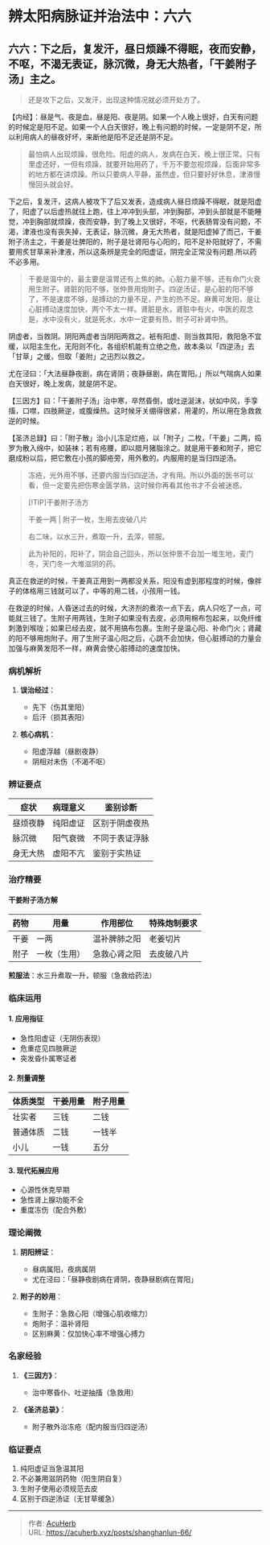 # 辨太阳病脉证并治法中：六六


## 六六：下之后，复发汗，昼日烦躁不得眠，夜而安静，不呕，不渴无表证，脉沉微，身无大热者，「干姜附子汤」主之。

<!--more-->

> 还是攻下之后，又发汗，出现这种情况就必须开处方了。

【内经】：昼是气、夜是血，昼是阳、夜是阴。如果一个人晚上很好，白天有问题的时候定是阳不足。如果一个人白天很好，晚上有问题的时候，一定是阴不足，所以利用病人的昼夜好坏，来断他是阳不足还是阴不足。

> 最怕病人出现烦躁，很危险。阳虚的病人，发病在白天，晚上很正常。只有里虚还好，一但有烦躁，就要开始用药了，千万不要忽视烦躁，后面非常多的地方都在讲烦躁。所以只要病人平静，虽然虚，但只要好好休息，津液慢慢回头就会好。

下之后，复发汗，这病人被攻下了后又发表，造成病人昼日烦躁不得眠，就是阳虚了，阳虚了以后虚热就往上跑，往上冲冲到头部，冲到胸部，冲到头部就是不能睡觉，冲到胸部就烦躁，夜而安静，到了晚上又很好，不呕，代表肠胃没有问题，不渴，津液也没有丧失掉，无表证，脉沉微，身无大热者，就是阳虚掉了而己，干姜附子汤主之，干姜是壮脾阳的，附子是壮肾阳与心阳的，阳不足补阳就好了，不需要用炙甘草来补津液，所以这条辨是完全的阳虚证，阴完全正常没有问题.所以药不必多用。

> 干姜是温中的，最主要是温胃还有上焦的肺。心脏力量不够，还有命门火衰用生附子。肾脏的阳不够，张仲景用炮附子。四逆汤证，是心脏的阳不够了，不是速度不够，是搏动的力量不足，产生的热不足。麻黄可发阳，是让心脏搏动速度加快，两个不太一样。肾脏是水，肾脏中有火，中医的观念是，水中没有火，就是死水，水中一定要有热，附子可补肾中热。

阴虚者，当救阴。阴阳两虚者当阴阳两救之。衹有阳虚、则当救其阳，救阳急不宜缓，以阳主生化，无阳则不化，各组织机能有立绝之危，故本条以「四逆汤」去「甘草」之缓，但取「姜附」之迅烈以救之。

尤在泾曰：「大法昼静夜剧，病在肾阴；夜静昼剧，病在胃阳。」所以气喘病人如果白天很好，晚上发病，就是阴不足。

【三因方】曰：「干姜附子汤」治中寒，卒然昏倒，或吐逆涎沫，状如中风，手孪搐，口噤，四肢厥逆，或腹燥热。这时候牙关绷得很紧，用灌的，所以用在急救救逆的时候。

【圣济总録】曰：「附子散」治小儿冻足烂疮，以「附子」二枚，「干姜」二两，捣罗为散入绵中，如装袜；若有疮腰，即以腊月猪脂涂之。就是用干姜和附子，把它磨成粉以后，把它敷在小孩的脚疮旁，用外敷的。内服用的是当归四逆汤。

> 冻疮，光外用不够，还要内服当归四逆汤，才有用。所以外面的医书可以看，但一定要先把伤寒金匮学熟，这时候你再看其他书才不会被迷惑。

> [!TIP]干姜附子汤方
>
> 干姜一两 | 附子一枚，生用去皮破八片
>
> 右二味，以水三升，煮取一升，去滓，顿服。

> 此为补阳的，阳补了，阴会自己回头，所以张仲景不会加一堆生地，麦门冬，天门冬一大堆滋阴的药。

真正在救逆的时候，干姜真正用到一两都没关系，阳没有虚到那程度的时候，像胖子的体格用三钱就可以了，中等的用二钱，小孩用一钱。

在救逆的时候，人昏迷过去的时候，大济剂的煮浓一点下去，病人只吃了一点，可能就三钱了。生附子用两钱，生附子如果没有去皮，必须用棉布包起来，以免纤维刺激到喉咙；如果已经去皮，就不用搞布包裹。生附子是温心阳、补命门火；肾藏的阳不够用炮附子。用了生附子温心阳之后，心跳不会加快，但心脏搏动的力量会加强与麻黄发阳不一样，麻黄会使心脏搏动的速度加快。

### 病机解析
1. **误治经过**：
   - 先下（伤其里阳）
   - 后汗（损其表阳）

2. **核心病机**：
   - 阳虚浮越（昼剧夜静）
   - 阴相对未伤（不渴不呕）

### 辨证要点
| 症状           | 病理意义         | 鉴别诊断         |
|----------------|------------------|------------------|
| 昼烦夜静       | 纯阳虚证         | 区别于阴虚夜热   |
| 脉沉微         | 阳气衰微         | 不同于表证浮脉   |
| 身无大热       | 虚阳不亢         | 鉴别于实热证     |

### 治疗精要
#### 干姜附子汤方解
| 药物   | 用量        | 作用部位       | 特殊炮制要求       |
|--------|-------------|----------------|--------------------|
| 干姜   | 一两        | 温补脾肺之阳   | 老姜切片           |
| 附子   | 一枚（生用）| 急救心肾之阳   | 去皮破八片         |

**煎服法**：水三升煮取一升，顿服（急救给药法）

### 临床运用
#### 1. 应用指征
- 急性阳虚证（无阴伤表现）
- 危重症见四肢厥逆
- 突发昏仆属寒证者

#### 2. 剂量调整
| 体质类型 | 干姜用量 | 附子用量 |
|----------|----------|----------|
| 壮实者   | 三钱     | 二钱     |
| 普通体质 | 二钱     | 一钱半   |
| 小儿     | 一钱     | 五分     |

#### 3. 现代拓展应用
- 心源性休克早期
- 急性肾上腺功能不全
- 重度冻伤（配合外敷）

### 理论阐微
1. **阴阳辨证**：
   - 昼病属阳，夜病属阴
   - 尤在泾曰：「昼静夜剧病在肾阴，夜静昼剧病在胃阳」

2. **附子的妙用**：
   - 生附子：急救心阳（增强心肌收缩力）
   - 炮附子：温补肾阳
   - 区别麻黄：仅加快心率不增强心搏力

### 名家经验
1. **《三因方》**：
   - 治中寒昏仆、吐逆抽搐（急救用）

2. **《圣济总录》**：
   - 附子散外治冻疮（配内服当归四逆汤）

### 临证要点
1. 纯阳虚证当急温其阳
2. 不必兼用滋阴药物（阳生阴自复）
3. 生附子使用必须规范去皮
4. 区别于四逆汤证（无甘草缓急）


---

> 作者: [AcuHerb](https://acuherb.xyz)  
> URL: https://acuherb.xyz/posts/shanghanlun-66/  

